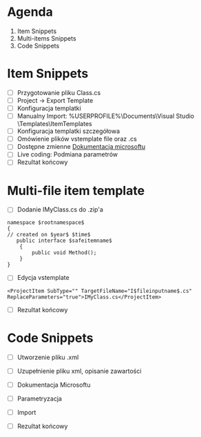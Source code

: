 # Agenda
1. Item Snippets
2. Multi-items Snippets
3. Code Snippets

# Item Snippets

- [ ] Przygotowanie pliku Class.cs
- [ ] Project -> Export Template
- [ ] Konfiguracja templatki
- [ ] Manualny Import: %USERPROFILE%\Documents\Visual Studio <version>\Templates\ItemTemplates
- [ ] Konfiguracja templatki szczegółowa
- [ ] Omówienie plików vstemplate file oraz .cs
- [ ] Dostępne zmienne [Dokumentacja microsoftu](https://learn.microsoft.com/en-us/visualstudio/ide/template-parameters?view=vs-2022)
- [ ] Live coding: Podmiana parametrów
- [ ] Rezultat końcowy

# Multi-file item template
- [ ] Dodanie IMyClass.cs do .zip'a
```
namespace $rootnamespace$
{
// created on $year$ $time$
   public interface $safeitemname$
    {
        public void Method();
    }
}
```

- [ ] Edycja vstemplate
```
<ProjectItem SubType="" TargetFileName="I$fileinputname$.cs" ReplaceParameters="true">IMyClass.cs</ProjectItem>
```
- [ ] Rezultat końcowy

# Code Snippets
- [ ] Utworzenie pliku .xml
- [ ] Uzupełnienie pliku xml, opisanie zawartości
- [ ] Dokumentacja Microsoftu
- [ ] Parametryzacja
- [ ] Import
- [ ] Rezultat końcowy

